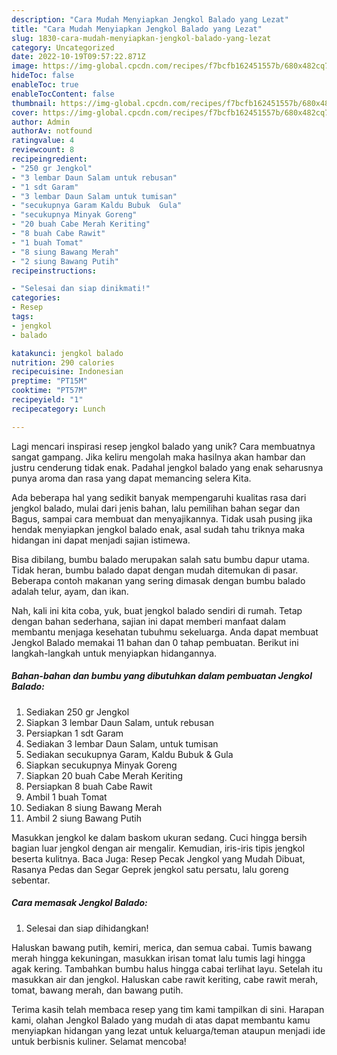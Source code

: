 ```yaml
---
description: "Cara Mudah Menyiapkan Jengkol Balado yang Lezat"
title: "Cara Mudah Menyiapkan Jengkol Balado yang Lezat"
slug: 1830-cara-mudah-menyiapkan-jengkol-balado-yang-lezat
category: Uncategorized
date: 2022-10-19T09:57:22.871Z
image: https://img-global.cpcdn.com/recipes/f7bcfb162451557b/680x482cq70/jengkol-balado-foto-resep-utama.jpg
hideToc: false
enableToc: true
enableTocContent: false
thumbnail: https://img-global.cpcdn.com/recipes/f7bcfb162451557b/680x482cq70/jengkol-balado-foto-resep-utama.jpg
cover: https://img-global.cpcdn.com/recipes/f7bcfb162451557b/680x482cq70/jengkol-balado-foto-resep-utama.jpg
author: Admin
authorAv: notfound
ratingvalue: 4
reviewcount: 8
recipeingredient:
- "250 gr Jengkol"
- "3 lembar Daun Salam untuk rebusan"
- "1 sdt Garam"
- "3 lembar Daun Salam untuk tumisan"
- "secukupnya Garam Kaldu Bubuk  Gula"
- "secukupnya Minyak Goreng"
- "20 buah Cabe Merah Keriting"
- "8 buah Cabe Rawit"
- "1 buah Tomat"
- "8 siung Bawang Merah"
- "2 siung Bawang Putih"
recipeinstructions:

- "Selesai dan siap dinikmati!"
categories:
- Resep
tags:
- jengkol
- balado

katakunci: jengkol balado 
nutrition: 290 calories
recipecuisine: Indonesian
preptime: "PT15M"
cooktime: "PT57M"
recipeyield: "1"
recipecategory: Lunch

---
```





Lagi mencari inspirasi resep jengkol balado yang unik? Cara membuatnya sangat gampang. Jika keliru mengolah maka hasilnya akan hambar dan justru cenderung tidak enak. Padahal jengkol balado yang enak seharusnya punya aroma dan rasa yang dapat memancing selera Kita.





Ada beberapa hal yang sedikit banyak mempengaruhi kualitas rasa dari jengkol balado, mulai dari jenis bahan, lalu pemilihan bahan segar dan Bagus, sampai cara membuat dan menyajikannya. Tidak usah pusing jika hendak menyiapkan jengkol balado enak,      asal sudah tahu triknya maka hidangan ini dapat menjadi sajian istimewa.














Bisa dibilang, bumbu balado merupakan salah satu bumbu dapur utama. Tidak heran, bumbu balado dapat dengan mudah ditemukan di pasar. Beberapa contoh makanan yang sering dimasak dengan bumbu balado adalah telur, ayam, dan ikan.






Nah, kali ini kita coba, yuk, buat jengkol balado sendiri di rumah. Tetap dengan bahan sederhana, sajian ini dapat memberi manfaat dalam membantu menjaga kesehatan tubuhmu sekeluarga. Anda dapat membuat Jengkol Balado memakai 11 bahan dan 0 tahap pembuatan. Berikut ini langkah-langkah untuk menyiapkan hidangannya.

<!--inarticleads1-->

##### Bahan-bahan dan bumbu yang dibutuhkan dalam pembuatan Jengkol Balado:

1. Sediakan 250 gr Jengkol
1. Siapkan 3 lembar Daun Salam, untuk rebusan
1. Persiapkan 1 sdt Garam
1. Sediakan 3 lembar Daun Salam, untuk tumisan
1. Sediakan secukupnya Garam, Kaldu Bubuk &amp; Gula
1. Siapkan secukupnya Minyak Goreng
1. Siapkan 20 buah Cabe Merah Keriting
1. Persiapkan 8 buah Cabe Rawit
1. Ambil 1 buah Tomat
1. Sediakan 8 siung Bawang Merah
1. Ambil 2 siung Bawang Putih


Masukkan jengkol ke dalam baskom ukuran sedang. Cuci hingga bersih bagian luar jengkol dengan air mengalir. Kemudian, iris-iris tipis jengkol beserta kulitnya. Baca Juga: Resep Pecak Jengkol yang Mudah Dibuat, Rasanya Pedas dan Segar Geprek jengkol satu persatu, lalu goreng sebentar. 

<!--inarticleads2-->

##### Cara memasak Jengkol Balado:


1. Selesai dan siap dihidangkan!

Haluskan bawang putih, kemiri, merica, dan semua cabai. Tumis bawang merah hingga kekuningan, masukkan irisan tomat lalu tumis lagi hingga agak kering. Tambahkan bumbu halus hingga cabai terlihat layu. Setelah itu masukkan air dan jengkol. Haluskan cabe rawit keriting, cabe rawit merah, tomat, bawang merah, dan bawang putih. 

Terima kasih telah membaca resep yang tim kami tampilkan di sini. Harapan kami, olahan Jengkol Balado yang mudah di atas dapat membantu kamu menyiapkan hidangan yang lezat untuk keluarga/teman ataupun menjadi ide untuk berbisnis kuliner. Selamat mencoba!
